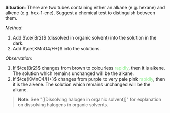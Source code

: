 **Situation**: There are two tubes containing either an alkane (e.g. hexane) and alkene (e.g. hex-1-ene). Suggest a chemical test to distinguish between them.

*Method*:
1. Add $\ce{Br2}$ (dissolved in organic solvent) into the solution in the dark.
2. Add $\ce{KMnO4/H+}$ into the solutions.

*Observation*:
1. If $\ce{Br2}$ changes from brown to colourless <span style="color: lightgreen">rapidly</span>, then it is alkene.
   The solution which remains unchanged will be the alkane.
2. If $\ce{KMnO4/H+}$ changes from purple to very pale pink <span style="color: lightgreen">rapidly</span>, then it is the alkene.
   The solution which remains unchanged will be the alkane.

> **Note**:
> See "[[Dissolving halogen in organic solvent]]" for explanation on dissolving halogens in organic solvents.

